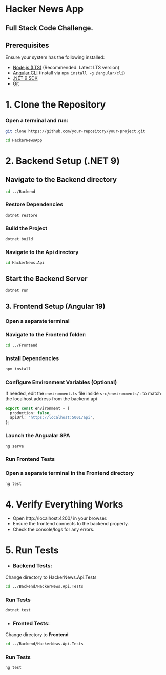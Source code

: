 # Hacker News App

## Full Stack Code Challenge.

## Prerequisites

Ensure your system has the following installed:

- [Node.js (LTS)](https://nodejs.org/) (Recommended: Latest LTS version)
- [Angular CLI](https://angular.io/cli) (Install via `npm install -g @angular/cli`)
- [.NET 9 SDK](https://dotnet.microsoft.com/)
- [Git](https://git-scm.com/)

# 1. Clone the Repository

### Open a terminal and run:

```sh
git clone https://github.com/your-repository/your-project.git

cd HackerNewsApp
```

# 2. Backend Setup (.NET 9)

## Navigate to the **Backend** directory

```sh
cd ../Backend
```

### Restore Dependencies

```sh
dotnet restore
```

### Build the Project

```sh
dotnet build
```

### Navigate to the Api directory

```sh
cd HackerNews.Api
```

## Start the Backend Server

```sh
dotnet run
```

## 3. Frontend Setup (Angular 19)

### Open a separate terminal

### Navigate to the **Frontend** folder:

```sh
cd ../Frontend
```

### Install Dependencies

```sh
npm install
```

### Configure Environment Variables (Optional)

If needed, edit the `environment.ts` file inside `src/environments/:`
to match the localhost address from the backend api

```typescript
export const environment = {
  production: false,
  apiUrl: "https://localhost:5001/api",
};
```

### Launch the Angualar SPA

```sh
ng serve
```

### Run Frontend Tests

### Open a separate terminal in the **Frontend** directory

```sh
ng test
```

# 4. Verify Everything Works

- Open http://localhost:4200/ in your browser.
- Ensure the frontend connects to the backend properly.
- Check the console/logs for any errors.

# 5. Run Tests

- ### Backend Tests:

Change directory to HackerNews.Api.Tests

```sh
cd ../Backend/HackerNews.Api.Tests
```

### Run Tests

```sh
dotnet test
```

- ### Fronted Tests:

Change directory to **Frontend**

```sh
cd ../Backend/HackerNews.Api.Tests
```

### Run Tests

```sh
ng test
```
